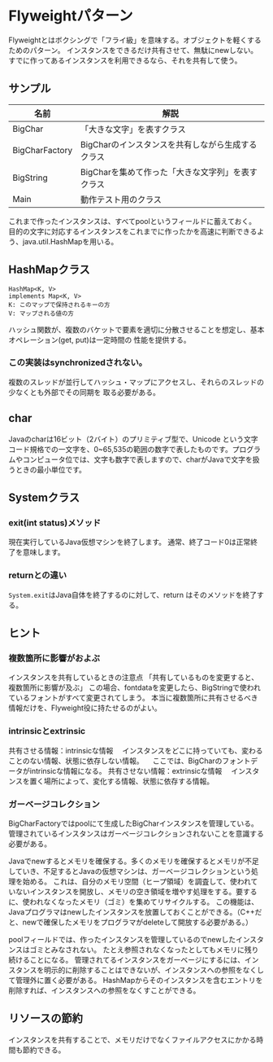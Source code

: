  # Flyweightパターン
 Flyweightとはボクシングで「フライ級」を意味する。オブジェクトを軽くするためのパターン。
 インスタンスをできるだけ共有させて、無駄にnewしない。
 すでに作ってあるインスタンスを利用できるなら、それを共有して使う。

 ## サンプル
 |名前|解説|
 |---|---|
 |BigChar|「大きな文字」を表すクラス |
 |BigCharFactory|BigCharのインスタンスを共有しながら生成するクラス|
 |BigString|BigCharを集めて作った「大きな文字列」を表すクラス|
 |Main|動作テスト用のクラス|
 これまで作ったインスタンスは、すべてpoolというフィールドに蓄えておく。
 目的の文字に対応するインスタンスをこれまでに作ったかを高速に判断できるよう、java.util.HashMapを用いる。

## HashMapクラス
```
HashMap<K, V>
implements Map<K, V>
K: このマップで保持されるキーの方
V: マップされる値の方
```
ハッシュ関数が、複数のバケットで要素を適切に分散させることを想定し、基本オペレーション(get, put)は一定時間の
性能を提供する。

### この実装はsynchronizedされない。
複数のスレッドが並行してハッシュ・マップにアクセスし、それらのスレッドの少なくとも外部でその同期を
取る必要がある。

## char
Javaのcharは16ビット（2バイト）のプリミティブ型で、Unicode という文字コード規格での一文字を、0~65,535の範囲の数字で表したものです。プログラムやコンピュータ位では、文字も数字で表しますので、charがJavaで文字を扱うときの最小単位です。

## Systemクラス
### exit(int status)メソッド
現在実行しているJava仮想マシンを終了します。
通常、終了コード0は正常終了を意味します。

### returnとの違い
`System.exit`はJava自体を終了するのに対して、return はそのメソッドを終了する。

## ヒント
### 複数箇所に影響がおよぶ
インスタンスを共有しているときの注意点
「共有しているものを変更すると、複数箇所に影響が及ぶ」
この場合、fontdataを変更したら、BigStringで使われているフォントがすべて変更されてしまう。
本当に複数箇所に共有させるべき情報だけを、Flyweight役に持たせるのがよい。

### intrinsicとextrinsic
共有させる情報：intrinsicな情報
　インスタンスをどこに持っていても、変わることのない情報、状態に依存しない情報。
　ここでは、BigCharのフォントデータがintrinsicな情報になる。
共有させない情報：extrinsicな情報
　インスタンスを置く場所によって、変化する情報、状態に依存する情報。

### ガーベージコレクション
BigCharFactoryではpoolにて生成したBigCharインスタンスを管理している。
管理されているインスタンスはガーベージコレクションされないことを意識する必要がある。

Javaでnewするとメモリを確保する。多くのメモリを確保するとメモリが不足していき、不足するとJavaの仮想マシンは、ガーベージコレクションという処理を始める。
これは、自分のメモリ空間（ヒープ領域）を調査して、使われていないインスタンスを開放し、メモリの空き領域を増やす処理をする。要するに、使われなくなったメモリ（ゴミ）を集めてリサイクルする。
この機能は、Javaプログラマはnewしたインスタンスを放置しておくことができる。（C++だと、newで確保したメモリをプログラマがdeleteして開放する必要がある。）

poolフィールドでは、作ったインスタンスを管理しているのでnewしたインスタンスはゴミとみなされない。
たとえ参照されなくなったとしてもメモリに残り続けることになる。
管理されてるインスタンスをガーベージにするには、インスタンスを明示的に削除することはできないが、インスタンスへの参照をなくして管理外に置く必要がある。
HashMapからそのインスタンスを含むエントリを削除すれば、インスタンスへの参照をなくすことができる。

## リソースの節約
インスタンスを共有することで、メモリだけでなくファイルアクセスにかかる時間も節約できる。
　

